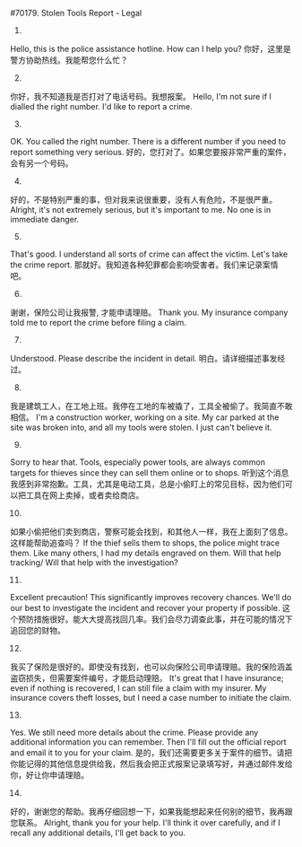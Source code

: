#70179. Stolen Tools Report - Legal

1.
Hello, this is the police assistance hotline. How can I help you?
你好，这里是警方协助热线。我能帮您什么忙？

2.
你好，我不知道我是否打对了电话号码。我想报案。
Hello, I'm not sure if I dialled the right number. I'd like to report a crime.

3.
OK. You called the right number. There is a different number if you need to report something very serious.
好的，您打对了。如果您要报非常严重的案件，会有另一个号码。

4.
好的，不是特别严重的事，但对我来说很重要，没有人有危险，不是很严重。
Alright, it's not extremely serious, but it's important to me. No one is in immediate danger.

5.
That's good. I understand all sorts of crime can affect the victim. Let's take the crime report.
那就好。我知道各种犯罪都会影响受害者。我们来记录案情吧。

6.
谢谢，保险公司让我报警, 才能申请理赔。
Thank you. My insurance company told me to report the crime before filing a claim.

7.
Understood. Please describe the incident in detail.
明白。请详细描述事发经过。

8.
我是建筑工人，在工地上班。我停在工地的车被撬了，工具全被偷了。我简直不敢相信。
I'm a construction worker, working on a site. My car parked at the site was broken into, and all my tools were stolen. I just can't believe it.

9.
Sorry to hear that. Tools, especially power tools, are always common targets for thieves since they can sell them online or to shops.
听到这个消息我感到非常抱歉。工具，尤其是电动工具，总是小偷盯上的常见目标，因为他们可以把工具在网上卖掉，或者卖给商店。

10.
如果小偷把他们卖到商店，警察可能会找到，和其他人一样，我在上面刻了信息。这样能帮助追查吗？
If the thief sells them to shops, the police might trace them. Like many others, I had my details engraved on them. Will that help tracking/ Will that help with the investigation?

11.
Excellent precaution! This significantly improves recovery chances. We'll do our best to investigate the incident and recover your property if possible.
这个预防措施很好。能大大提高找回几率。我们会尽力调查此事，并在可能的情况下追回您的财物。

12.
我买了保险是很好的。即使没有找到，也可以向保险公司申请理赔。我的保险涵盖盗窃损失，但需要案件编号，才能启动理赔。
It's great that I have insurance; even if nothing is recovered, I can still file a claim with my insurer. My insurance covers theft losses, but I need a case number to initiate the claim.

13.
Yes. We still need more details about the crime. Please provide any additional information you can remember. Then I'll fill out the official report and email it to you for your claim.
是的，我们还需要更多关于案件的细节。请把你能记得的其他信息提供给我，然后我会把正式报案记录填写好，并通过邮件发给你，好让你申请理赔。

14.
好的，谢谢您的帮助。我再仔细回想一下，如果我能想起来任何别的细节，我再跟您联系。
Alright, thank you for your help. I'll think it over carefully, and if I recall any additional details, I'll get back to you.